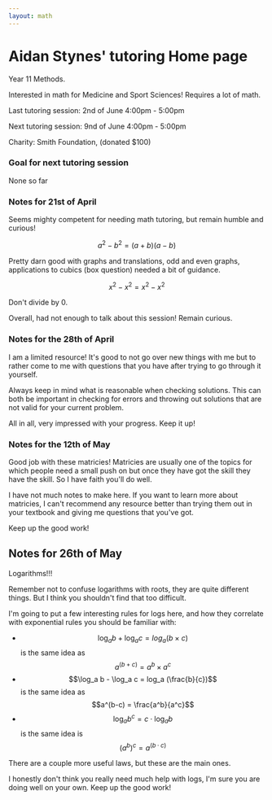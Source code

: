 ```yaml
---
layout: math
---
```

# Aidan Stynes' tutoring Home page

Year 11 Methods.

Interested in math for Medicine and Sport Sciences! Requires a lot of math.

Last tutoring session: 2nd of June 4:00pm - 5:00pm

Next tutoring session: 9nd of June 4:00pm - 5:00pm

Charity: Smith Foundation, (donated $100)


### Goal for next tutoring session
None so far

### Notes for 21st of April
Seems mighty competent for needing math tutoring, but remain humble and curious!

$$ a^2 - b^2 = (a + b)(a - b) $$

Pretty darn good with graphs and translations, odd and even graphs, applications
to cubics (box question) needed a bit of guidance.

$$ x^2-x^2 = x^2 - x^2 $$

Don't divide by 0.

Overall, had not enough to talk about this session! Remain curious.

### Notes for the 28th of April
I am a limited resource! It's good to not go over new things with me but to rather
come to me with questions that you have after trying to go through it yourself.

Always keep in mind what is reasonable when checking solutions. This can both
be important in checking for errors and throwing out solutions that are not
valid for your current problem.

All in all, very impressed with your progress. Keep it up!

### Notes for the 12th of May
Good job with these matricies! Matricies are usually one of the topics for which
people need a small push on but once they have got the skill they have the skill.
So I have faith you'll do well.

I have not much notes to make here. If you want to learn more about matricies, I
can't recommend any resource better than trying them out in your textbook and 
giving me questions that you've got.

Keep up the good work!

## Notes for 26th of May
Logarithms!!!

Remember not to confuse logarithms with roots, they are quite different things.
But I think you shouldn't find that too difficult.

I'm going to put a few interesting rules for logs here, and how they correlate
with exponential rules you should be familiar with:

- $$\log_a b + \log_a c = log_a (b \times c)$$ is the same idea as $$a^(b+c) = a^b \times a^c$$
- $$\log_a b - \log_a c = log_a (\frac{b}{c})$$ is the same idea as $$a^(b-c) = \frac{a^b}{a^c}$$
- $$\log_a b^c = c \cdot \log_a b$$ is the same idea is $$(a^b)^c = a^(b\cdot c)$$

There are a couple more useful laws, but these are the main ones.

I honestly don't think you really need much help with logs, I'm sure you are doing
well on your own. Keep up the good work!

